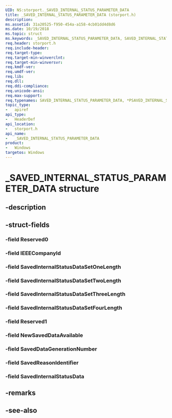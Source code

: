 ```yaml
---
UID: NS:storport._SAVED_INTERNAL_STATUS_PARAMETER_DATA
title: _SAVED_INTERNAL_STATUS_PARAMETER_DATA (storport.h)
description: 
ms.assetid: 31a20525-f950-454a-a158-4cb01dd4d8d6
ms.date: 10/19/2018
ms.topic: struct
ms.keywords: _SAVED_INTERNAL_STATUS_PARAMETER_DATA, SAVED_INTERNAL_STATUS_PARAMETER_DATA, *PSAVED_INTERNAL_STATUS_PARAMETER_DATA, 
req.header: storport.h
req.include-header:
req.target-type:
req.target-min-winverclnt:
req.target-min-winversvr:
req.kmdf-ver:
req.umdf-ver:
req.lib:
req.dll:
req.ddi-compliance:
req.unicode-ansi:
req.max-support:
req.typenames: SAVED_INTERNAL_STATUS_PARAMETER_DATA, *PSAVED_INTERNAL_STATUS_PARAMETER_DATA
topic_type: 
-	apiref
api_type: 
-	HeaderDef
api_location: 
-	storport.h
api_name: 
-	_SAVED_INTERNAL_STATUS_PARAMETER_DATA
product:
-	Windows
targetos: Windows
---
```


# _SAVED_INTERNAL_STATUS_PARAMETER_DATA structure

## -description


## -struct-fields

### -field Reserved0
 
### -field IEEECompanyId
 
### -field SavedInternalStatusDataSetOneLength
 
### -field SavedInternalStatusDataSetTwoLength
 
### -field SavedInternalStatusDataSetThreeLength
 
### -field SavedInternalStatusDataSetFourLength
 
### -field Reserved1
 
### -field NewSavedDataAvailable
 
### -field SavedDataGenerationNumber
 
### -field SavedReasonIdentifier
 
### -field SavedInternalStatusData
 

## -remarks

## -see-also
